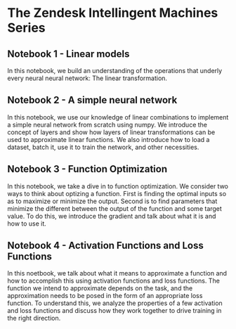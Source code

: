 # The Zendesk Intellingent Machines Series

## Notebook 1 - Linear models
In this notebook, we build an understanding of the operations that underly every neural neural network: The linear transformation. 

## Notebook 2 - A simple neural network
In this notebook, we use our knowledge of linear combinations to implement a simple neural network from scratch using numpy. We introduce the concept of layers and show how layers of linear transformations can be used to approximate linear functions. We also introduce how to load a dataset, batch it, use it to train the network, and other necessities.

## Notebook 3 - Function Optimization  
In this notebook, we take a dive in to function optimization. We consider two ways to think about optizing a function. First is finding the optimal inputs so as to maximize or minimize the output. Second is to find parameters that minimize the different between the output of the function and some target value. To do this, we introduce the gradient and talk about what it is and how to use it.

## Notebook 4 - Activation Functions and Loss Functions
In this noetbook, we talk about what it means to approximate a function and how to accomplish this using activation functions and loss functions. The function we intend to approximate depends on the task, and the approximation needs to be posed in the form of an appropriate loss function. To understand this, we analyze the properties of a few activation and loss functions and discuss how they work together to drive training in the right direction.
